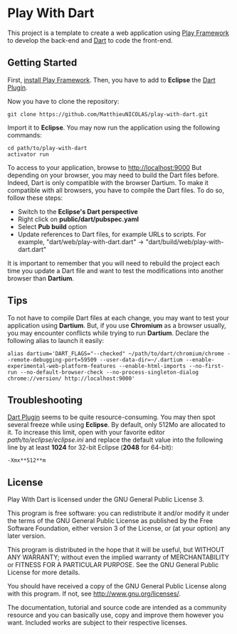 Play With Dart
==============

This project is a template to create a web application using [Play Framework](https://www.playframework.com/) to develop the back-end and [Dart](https://www.dartlang.org/) to code the front-end.

Getting Started
---------------

First, [install Play Framework](https://www.playframework.com/documentation/2.4.x/Installing).
Then, you have to add to **Eclipse** the [Dart Plugin](https://www.dartlang.org/tools/eclipse-plugin/).

Now you have to clone the repository:
```
git clone https://github.com/MatthieuNICOLAS/play-with-dart.git
```

Import it to **Eclipse**. You may now run the application using the following commands:
```
cd path/to/play-with-dart
activator run
```

To access to your application, browse to <http://localhost:9000>
But depending on your browser, you may need to build the Dart files before. Indeed, Dart is only compatible with the browser Dartium.
To make it compatible with all browsers, you have to compile the Dart files. 
To do so, follow these steps:
* Switch to the **Eclipse's Dart perspective**
* Right click on **public/dart/pubspec.yaml**
* Select **Pub build** option
* Update references to Dart files, for example URLs to scripts. For example, "dart/web/play-with-dart.dart" -> "dart/build/web/play-with-dart.dart"

It is important to remember that you will need to rebuild the project each time you update a Dart file and want to test the modifications into another browser than **Dartium**.

Tips
----

To not have to compile Dart files at each change, you may want to test your application using **Dartium**. But, if you use **Chromium** as a browser usually, you may encounter conflicts while trying to run **Dartium**.
Declare the following alias to launch it easily:
```
alias dartium='DART_FLAGS="--checked" ~/path/to/dart/chromium/chrome --remote-debugging-port=59509 --user-data-dir=~/.dartium --enable-experimental-web-platform-features --enable-html-imports --no-first-run --no-default-browser-check --no-process-singleton-dialog chrome://version/ http://localhost:9000'
```

Troubleshooting
---------------

[Dart Plugin](https://www.dartlang.org/tools/eclipse-plugin/) seems to be quite resource-consuming. You may then spot several freeze while using **Eclipse**. By default, only 512Mo are allocated to it. To increase this limit, open with your favorite editor *path/to/eclipse/eclipse.ini* and replace the default value into the following line by at least **1024** for 32-bit Eclipse (**2048** for 64-bit):
```
-Xmx**512**m
```

License
-------

Play With Dart is licensed under the GNU General Public License 3.

This program is free software: you can redistribute it and/or modify it under
the terms of the GNU General Public License as published by the Free Software
Foundation, either version 3 of the License, or (at your option) any later
version.

This program is distributed in the hope that it will be useful, but WITHOUT
ANY WARRANTY; without even the implied warranty of MERCHANTABILITY or FITNESS
FOR A PARTICULAR PURPOSE. See the GNU General Public License for more details.

You should have received a copy of the GNU General Public License along with
this program. If not, see <http://www.gnu.org/licenses/>.

The documentation, tutorial and source code are intended as a community
resource and you can basically use, copy and improve them however you want.
Included works are subject to their respective licenses.
